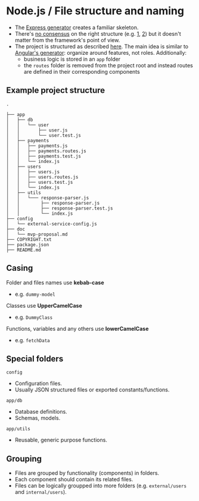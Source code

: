 # Node.js / File structure and naming

- The [Express generator](http://expressjs.com/en/starter/generator.html) creates a familiar skeleton.
- There's [no consensus](https://stackoverflow.com/a/47945694/2771889) on the right structure (e.g. [1](https://www.infoworld.com/article/3204205/node-js/7-keys-to-structuring-your-nodejs-app.html), [2](https://blog.risingstack.com/node-hero-node-js-project-structure-tutorial/)) but it doesn't matter from the framework's point of view.
- The project is structured as described [here](https://blog.risingstack.com/node-hero-node-js-project-structure-tutorial/). The main idea is similar to [Angular's generator](https://github.com/angular/angular-cli#generating-components-directives-pipes-and-services): organize around features, not roles. Additionally:
  - business logic is stored in an `app` folder
  - the `routes` folder is removed from the project root and instead routes are defined in their corresponding components


## Example project structure

```
.

├── app
│   ├── db
│   │   └── user
│   │       ├── user.js
│   │       └── user.test.js
│   ├── payments
│   │   ├── payments.js
│   │   ├── payments.routes.js
│   │   ├── payments.test.js
│   │   └── index.js
│   ├── users
│   │   ├── users.js
│   │   ├── users.routes.js
│   │   ├── users.test.js
│   │   └── index.js
│   ├── utils
│   │   └─── response-parser.js
│   │        ├── response-parser.js
│   │        ├── response-parser.test.js
│   │        └── index.js
├── config
│   └── external-service-config.js
├── doc
│   └── mvp-proposal.md
├── COPYRIGHT.txt
├── package.json
├── README.md
```

## Casing
Folder and files names use **kebab-case**
- e.g. `dummy-model`

Classes use **UpperCamelCase**
- e.g. `DummyClass`

Functions, variables and any others use **lowerCamelCase**
- e.g. `fetchData`

## Special folders
`config`
- Configuration files.
- Usually JSON structured files or exported constants/functions.

`app/db`
- Database definitions.
- Schemas, models.

`app/utils`
- Reusable, generic purpose functions.

## Grouping
- Files are grouped by functionality (components) in folders.
- Each component should contain its related files.
- Files can be logically groupped into more folders (e.g. `external/users` and `internal/users`).
